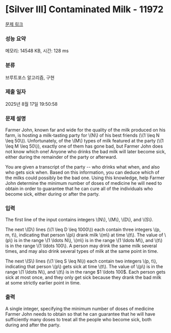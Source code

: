 # [Silver III] Contaminated Milk - 11972 

[문제 링크](https://www.acmicpc.net/problem/11972) 

### 성능 요약

메모리: 14548 KB, 시간: 128 ms

### 분류

브루트포스 알고리즘, 구현

### 제출 일자

2025년 8월 17일 19:50:58

### 문제 설명

<p>Farmer John, known far and wide for the quality of the milk produced on his farm, is hosting a milk-tasting party for \(N\) of his best friends (\(1 \leq N \leq 50\)). Unfortunately, of the \(M\) types of milk featured at the party (\(1 \leq M \leq 50\)), exactly one of them has gone bad, but Farmer John does not know which one! Anyone who drinks the bad milk will later become sick, either during the remainder of the party or afterward.</p>

<p>You are given a transcript of the party -- who drinks what when, and also who gets sick when. Based on this information, you can deduce which of the milks could possibly be the bad one. Using this knowledge, help Farmer John determine the minimum number of doses of medicine he will need to obtain in order to guarantee that he can cure all of the individuals who become sick, either during or after the party.</p>

### 입력 

 <p>The first line of the input contains integers \(N\), \(M\), \(D\), and \(S\).</p>

<p>The next \(D\) lines (\(1 \leq D \leq 1000\)) each contain three integers \(p, m, t\), indicating that person \(p\) drank milk \(m\) at time \(t\). The value of \(p\) is in the range \(1 \ldots N\), \(m\) is in the range \(1 \ldots M\), and \(t\) is in the range \(1 \ldots 100\). A person may drink the same milk several times, and may also drink several types of milk at the same point in time.</p>

<p>The next \(S\) lines (\(1 \leq S \leq N\)) each contain two integers \(p, t\), indicating that person \(p\) gets sick at time \(t\). The value of \(p\) is in the range \(1 \ldots N\), and \(t\) is in the range $1 \ldots 100$. Each person gets sick at most once, and they only get sick because they drank the bad milk at some strictly earlier point in time.</p>

### 출력 

 <p>A single integer, specifying the minimum number of doses of medicine Farmer John needs to obtain so that he can guarantee that he will have sufficiently many doses to treat all the people who become sick, both during and after the party.</p>

